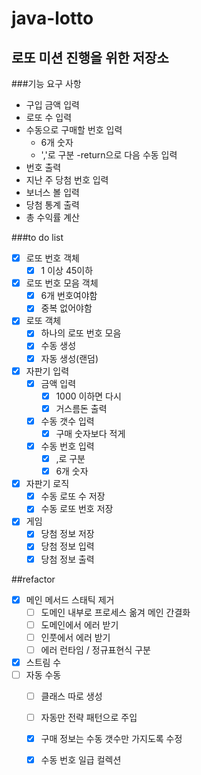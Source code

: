 # java-lotto
로또 미션 진행을 위한 저장소
---
###기능 요구 사항
- 구입 금액 입력
- 로또 수 입력
- 수동으로 구매할 번호 입력
    - 6개 숫자
    - ','로 구분
    -return으로 다음 수동 입력
- 번호 출력
- 지난 주 당첨 번호 입력
- 보너스 볼 입력
- 당첨 통계 출력
- 총 수익률 계산

###to do list
- [x] 로또 번호 객체
    - [x] 1 이상 45이하
- [x] 로또 번호 모음 객체
    - [x] 6개 번호여야함
    - [x] 중복 없어야함
- [x] 로또 객체
    - [x] 하나의 로또 번호 모음
    - [x] 수동 생성
    - [x] 자동 생성(랜덤)
- [x] 자판기 입력
    - [x] 금액 입력
        - [x] 1000 이하면 다시
        - [x] 거스름돈 출력
    - [x] 수동 갯수 입력
        - [x] 구매 숫자보다 적게
    - [x] 수동 번호 입력
        - [x] ,로 구분 
        - [x] 6개 숫자
- [x] 자판기 로직
    - [x] 수동 로또 수 저장
    - [x] 수동 로또 번호 저장
- [x] 게임
    - [x] 당첨 정보 저장
    - [x] 당첨 정보 입력
    - [x] 당첨 정보 출력
    
##refactor
- [x] 메인 메서드 스태틱 제거
    - [ ] 도메인 내부로 프로세스 옮겨 메인 간결화
    - [ ] 도메인에서 에러 받기
    - [ ] 인풋에서 에러 받기
    - [ ] 에러 런타임 / 정규표현식 구분
- [x] 스트림 수
- [ ] 자동 수동
    - [ ] 클래스 따로 생성
    - [ ] 자동만 전략 패턴으로 주입
    - [x] 구매 정보는 수동 갯수만 가지도록 수정
    - [x] 수동 번호 일급 컬렉션
 